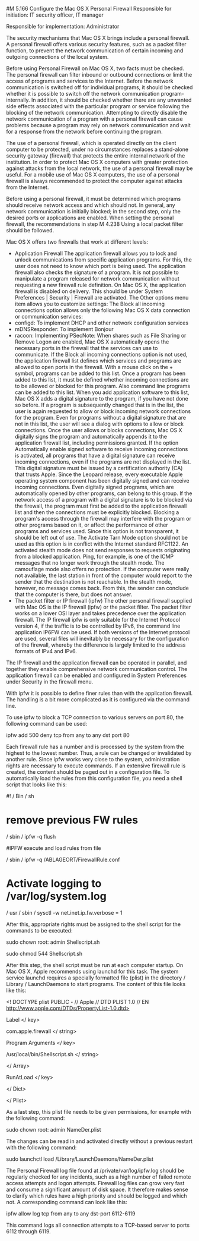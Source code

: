 #M 5.166 Configure the Mac OS X Personal Firewall
Responsible for initiation: IT security officer, IT manager

Responsible for implementation: Administrator

The security mechanisms that Mac OS X brings include a personal firewall. A personal firewall offers various security features, such as a packet filter function, to prevent the network communication of certain incoming and outgoing connections of the local system.

Before using Personal Firewall on Mac OS X, two facts must be checked. The personal firewall can filter inbound or outbound connections or limit the access of programs and services to the Internet. Before the network communication is switched off for individual programs, it should be checked whether it is possible to switch off the network communication program-internally. In addition, it should be checked whether there are any unwanted side effects associated with the particular program or service following the blocking of the network communication. Attempting to directly disable the network communication of a program with a personal firewall can cause problems because a program may rely on network communication and wait for a response from the network before continuing the program.

The use of a personal firewall, which is operated directly on the client computer to be protected, under no circumstances replaces a stand-alone security gateway (firewall) that protects the entire internal network of the institution. In order to protect Mac OS X computers with greater protection against attacks from the local network, the use of a personal firewall may be useful. For a mobile use of Mac OS X computers, the use of a personal firewall is always recommended to protect the computer against attacks from the Internet.

Before using a personal firewall, it must be determined which programs should receive network access and which should not. In general, any network communication is initially blocked; in the second step, only the desired ports or applications are enabled. When setting the personal firewall, the recommendations in step M 4.238 Using a local packet filter should be followed.

Mac OS X offers two firewalls that work at different levels:

* Application Firewall The application firewall allows you to lock and unlock communications from specific application programs. For this, the user does not need to know which port is being used. The application firewall also checks the signature of a program. It is not possible to manipulate a program released for network communication without requesting a new firewall rule definition. On Mac OS X, the application firewall is disabled on delivery. This should be under System Preferences | Security | Firewall are activated. The Other options menu item allows you to customize settings: The Block all incoming connections option allows only the following Mac OS X data connection or communication services:
* configd: To implement DHCP and other network configuration services
* mDNSResponder: To implement Bonjour
* racoon: ImplementingIPSecNote: When shares such as File Sharing or Remove Logon are enabled, Mac OS X automatically opens the necessary ports in the firewall that the services can use to communicate. If the Block all incoming connections option is not used, the application firewall list defines which services and programs are allowed to open ports in the firewall. With a mouse click on the + symbol, programs can be added to this list. Once a program has been added to this list, it must be defined whether incoming connections are to be allowed or blocked for this program. Also command line programs can be added to this list. When you add application software to this list, Mac OS X adds a digital signature to the program, if you have not done so before. If a program is subsequently changed that is in the list, the user is again requested to allow or block incoming network connections for the program. Even for programs without a digital signature that are not in this list, the user will see a dialog with options to allow or block connections. Once the user allows or blocks connections, Mac OS X digitally signs the program and automatically appends it to the application firewall list, including permissions granted. If the option Automatically enable signed software to receive incoming connections is activated, all programs that have a digital signature can receive incoming connections, even if the programs are not displayed in the list. This digital signature must be issued by a certification authority (CA) that trusts Apple. Since the Leopard release, every executable Apple operating system component has been digitally signed and can receive incoming connections. Even digitally signed programs, which are automatically opened by other programs, can belong to this group. If the network access of a program with a digital signature is to be blocked via the firewall, the program must first be added to the application firewall list and then the connections must be explicitly blocked. Blocking a program's access through the firewall may interfere with the program or other programs based on it, or affect the performance of other programs and services used. Since this option is not transparent, it should be left out of use. The Activate Tarn Mode option should not be used as this option is in conflict with the Internet standard RFC1122. An activated stealth mode does not send responses to requests originating from a blocked application. Ping, for example, is one of the ICMP messages that no longer work through the stealth mode. The camouflage mode also offers no protection. If the computer were really not available, the last station in front of the computer would report to the sender that the destination is not reachable. In the stealth mode, however, no message comes back. From this, the sender can conclude that the computer is there, but does not answer.
* The packet filter or IP firewall (ipfw) The other personal firewall supplied with Mac OS is the IP firewall (ipfw) or the packet filter. The packet filter works on a lower OSI layer and takes precedence over the application firewall. The IP firewall ipfw is only suitable for the Internet Protocol version 4, if the traffic is to be controlled by IPv6, the command line application IP6FW can be used. If both versions of the Internet protocol are used, several files will inevitably be necessary for the configuration of the firewall, whereby the difference is largely limited to the address formats of IPv4 and IPv6.


The IP firewall and the application firewall can be operated in parallel, and together they enable comprehensive network communication control. The application firewall can be enabled and configured in System Preferences under Security in the firewall menu.

With ipfw it is possible to define finer rules than with the application firewall. The handling is a bit more complicated as it is configured via the command line.

To use ipfw to block a TCP connection to various servers on port 80, the following command can be used:

ipfw add 500 deny tcp from any to any dst port 80

Each firewall rule has a number and is processed by the system from the highest to the lowest number. Thus, a rule can be changed or invalidated by another rule. Since ipfw works very close to the system, administration rights are necessary to execute commands. If an extensive firewall rule is created, the content should be paged out in a configuration file. To automatically load the rules from this configuration file, you need a shell script that looks like this:

#! / Bin / sh

# remove previous FW rules

/ sbin / ipfw -q flush

#IPFW execute and load rules from file

/ sbin / ipfw -q /ABLAGEORT/FirewallRule.conf

# Activate logging to /var/log/system.log

/ usr / sbin / sysctl -w net.inet.ip.fw.verbose = 1

After this, appropriate rights must be assigned to the shell script for the commands to be executed:

sudo chown root: admin Shellscript.sh

sudo chmod 544 Shellscript.sh

After this step, the shell script must be run at each computer startup. On Mac OS X, Apple recommends using launchd for this task. The system service launchd requires a specially formatted file (plist) in the directory / Library / LaunchDaemons to start programs. The content of this file looks like this:

<? xml version = 1.0 encoding = UTF-8?>

<! DOCTYPE plist PUBLIC - // Apple // DTD PLIST 1.0 // EN http://www.apple.com/DTDs/PropertyList-1.0.dtd>

<plist version = 1.0>

<Dict>

<Key> Label </ key>

<String> com.apple.firewall </ string>

<Key> Program Arguments </ key>

<Array>

<String> /usr/local/bin/Shellscript.sh </ string>

</ Array>

<Key> RunAtLoad </ key>

<True />

</ Dict>

</ Plist>

As a last step, this plist file needs to be given permissions, for example with the following command:

sudo chown root: admin NameDer.plist

The changes can be read in and activated directly without a previous restart with the following command:

sudo launchctl load /Library/LaunchDaemons/NameDer.plist

The Personal Firewall log file found at /private/var/log/ipfw.log should be regularly checked for any incidents, such as a high number of failed remote access attempts and logon attempts. Firewall log files can grow very fast and consume a significant amount of disk space. It therefore makes sense to clarify which rules have a high priority and should be logged and which not. A corresponding command can look like this:

ipfw allow log tcp from any to any dst-port 6112-6119

This command logs all connection attempts to a TCP-based server to ports 6112 through 6119.



